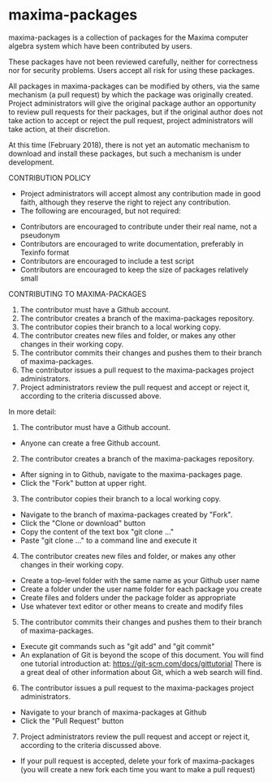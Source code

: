 # maxima-packages

maxima-packages is a collection of packages for the Maxima computer algebra system
which have been contributed by users.

These packages have not been reviewed carefully,
neither for correctness nor for security problems.
Users accept all risk for using these packages.

All packages in maxima-packages can be modified by others,
via the same mechanism (a pull request) by which the package was originally created.
Project administrators will give the original package author an opportunity
to review pull requests for their packages,
but if the original author does not take action to accept or reject the pull request,
project administrators will take action, at their discretion.

At this time (February 2018), there is not yet an automatic mechanism
to download and install these packages, but such a mechanism is under development.

CONTRIBUTION POLICY

 * Project administrators will accept almost any contribution made in good faith,
   although they reserve the right to reject any contribution.
 * The following are encouraged, but not required:
  - Contributors are encouraged to contribute under their real name, not a pseudonym
  - Contributors are encouraged to write documentation, preferably in Texinfo format
  - Contributors are encouraged to include a test script
  - Contributors are encouraged to keep the size of packages relatively small

CONTRIBUTING TO MAXIMA-PACKAGES

 1. The contributor must have a Github account.
 2. The contributor creates a branch of the maxima-packages repository.
 3. The contributor copies their branch to a local working copy.
 4. The contributor creates new files and folder, or makes any other changes in their working copy.
 5. The contributor commits their changes and pushes them to their branch of maxima-packages.
 6. The contributor issues a pull request to the maxima-packages project administrators.
 7. Project administrators review the pull request and accept or reject it,
   according to the criteria discussed above.

In more detail:

 1. The contributor must have a Github account.
  * Anyone can create a free Github account.
 2. The contributor creates a branch of the maxima-packages repository.
  * After signing in to Github, navigate to the maxima-packages page.
  * Click the "Fork" button at upper right.
 3. The contributor copies their branch to a local working copy.
  * Navigate to the branch of maxima-packages created by "Fork".
  * Click the "Clone or download" button
  * Copy the content of the text box "git clone ..."
  * Paste "git clone ..." to a command line and execute it
 4. The contributor creates new files and folder, or makes any other changes in their working copy.
  * Create a top-level folder with the same name as your Github user name
  * Create a folder under the user name folder for each package you create
  * Create files and folders under the package folder as appropriate
  * Use whatever text editor or other means to create and modify files
 5. The contributor commits their changes and pushes them to their branch of maxima-packages.
  * Execute git commands such as "git add" and "git commit"
  * An explanation of Git is beyond the scope of this document.
    You will find one tutorial introduction at: https://git-scm.com/docs/gittutorial
    There is a great deal of other information about Git, which a web search will find.
 6. The contributor issues a pull request to the maxima-packages project administrators.
  * Navigate to your branch of maxima-packages at Github
  * Click the "Pull Request" button
 7. Project administrators review the pull request and accept or reject it,
   according to the criteria discussed above.
  * If your pull request is accepted, delete your fork of maxima-packages
    (you will create a new fork each time you want to make a pull request)
